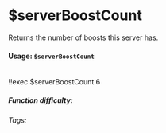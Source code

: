 # $serverBoostCount

Returns the number of boosts this server has.

#### Usage: `$serverBoostCount`

<br/>
<discord-messages>
	<discord-message :bot="false" role-color="#ffcc9a" author="Member">
		!!exec $serverBoostCount
	</discord-message>
	<discord-message :bot="true" role-color="#0099ff" author="Custom Command" avatar="https://media.discordapp.net/avatars/725721249652670555/781224f90c3b841ba5b40678e032f74a.webp">
		6
	</discord-message>
</discord-messages>

##### Function difficulty: <Badge type="tip" text="Easy" vertical="middle" />
###### Tags: <Badge type="tip" text="Server" vertical="middle" /> <Badge type="tip" text="Boosts" vertical="middle" /> <Badge type="tip" text="boosting" vertical="middle" /> <Badge type="tip" text="Guild" vertical="middle" />